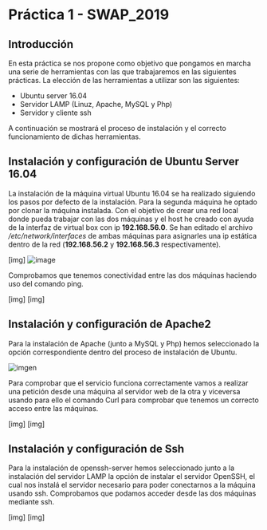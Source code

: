 # Práctica 1 - SWAP_2019
## Introducción

En esta práctica se nos propone como objetivo que pongamos en marcha una serie de herramientas con las que trabajaremos en las siguientes prácticas. La elección de las herramientas a utilizar son las siguientes:
	
- Ubuntu server 16.04
- Servidor LAMP (Linuz, Apache, MySQL y Php)
- Servidor y cliente ssh

A continuación se mostrará el proceso de instalación y el correcto funcionamiento de dichas herramientas.

## Instalación y configuración de Ubuntu Server 16.04

La instalación de la máquina virtual Ubuntu 16.04 se ha realizado siguiendo los pasos por defecto de la instalación. Para la segunda máquina he optado por clonar la máquina instalada. Con el objetivo de crear una red local donde pueda trabajar con las dos máquinas y el host he creado con ayuda de la interfaz de virtual box con ip **192.168.56.0**. Se han editado el archivo */etc/network/interfaces* de ambas máquinas para asignarles una ip estática dentro de la red (**192.168.56.2** y **192.168.56.3** respectivamente).

[img]
![image](https://github.com/JoseAntonioMHerrera/SWAP_2019/blob/master/img/pract_1_swap_3.png)

Comprobamos que tenemos conectividad entre las dos máquinas haciendo uso del comando ping.

[img]
[img]

## Instalación y configuración de Apache2

Para la instalación de Apache (junto a MySQL y Php) hemos seleccionado la opción correspondiente dentro del proceso de instalación de Ubuntu.

![imgen](https://github.com/JoseAntonioMHerrera/SWAP_2019/blob/master/img/pract_1_swap_1.png)

Para comprobar que el servicio funciona correctamente vamos a realizar una petición desde una máquina al servidor web de la otra y viceversa usando para ello el comando Curl para comprobar que tenemos un correcto acceso entre las máquinas.

[img]
[img]


## Instalación y configuración de Ssh

Para la instalación de openssh-server hemos seleccionado junto a la instalación del servidor LAMP la opción de instalar el servidor OpenSSH, el cual nos instalá el servidor necesario para poder conectarnos a la máquina usando ssh. Comprobamos que podamos acceder desde las dos máquinas mediante ssh.

[img]
[img]
